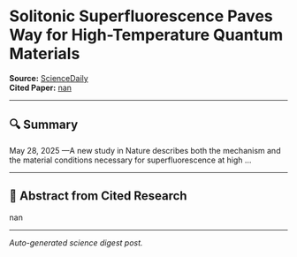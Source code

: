 # Solitonic Superfluorescence Paves Way for High-Temperature Quantum Materials

**Source:** [ScienceDaily](https://www.sciencedaily.com/releases/2025/05/250528131645.htm)  
**Cited Paper:** [nan](nan)

---

## 🔍 Summary
May 28, 2025 —A new study in Nature describes both the mechanism and the material conditions necessary for superfluorescence at high ...

---

## 📄 Abstract from Cited Research
nan

---

*Auto-generated science digest post.*
